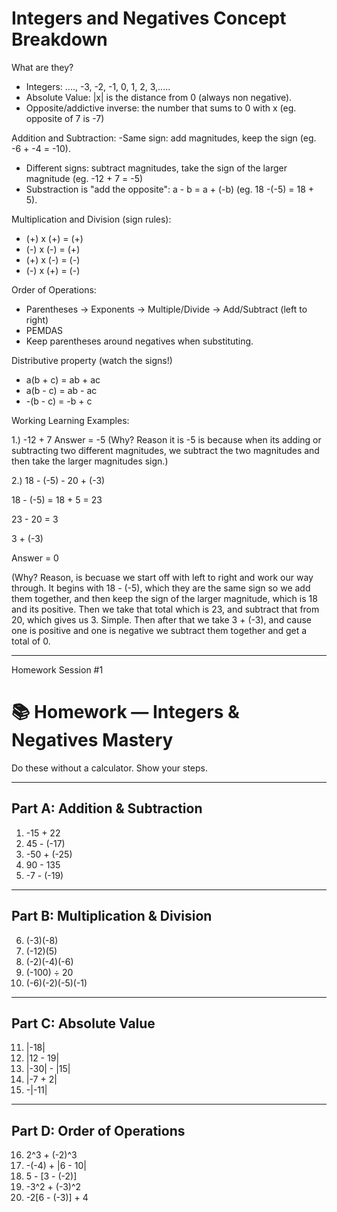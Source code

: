 # Integers and Negatives Concept Breakdown

What are they?
- Integers: ...., -3, -2, -1, 0, 1, 2, 3,.....
- Absolute Value: |x| is the distance from 0 (always non negative).
- Opposite/addictive inverse: the number that sums to 0 with x (eg. opposite of 7 is -7)

Addition and Subtraction:
-Same sign: add magnitudes, keep the sign (eg. -6 + -4 = -10).
- Different signs: subtract magnitudes, take the sign of the larger magnitude (eg. -12 + 7 = -5)
- Substraction is "add the opposite": a - b = a + (-b) (eg. 18 -(-5) = 18 + 5).


Multiplication and Division (sign rules):
- (+) x (+) = (+)
- (-) x (-) = (+)
- (+) x (-) = (-)
- (-) x (+) = (-)

Order of Operations:
- Parentheses -> Exponents -> Multiple/Divide -> Add/Subtract (left to right)
- PEMDAS
- Keep parentheses around negatives when substituting.

Distributive property (watch the signs!)
- a(b + c) = ab + ac
- a(b - c) = ab - ac
- -(b - c) = -b + c


Working Learning Examples:

1.) -12 + 7 
Answer = -5  (Why? Reason it is -5 is because when its adding or subtracting two different magnitudes, we subtract the
two magnitudes and then take the larger magnitudes sign.)


2.) 18 - (-5) - 20 + (-3)

18 - (-5) = 18 + 5 = 23 

23 - 20 = 3

3 + (-3)

Answer = 0

(Why? Reason, is becuase we start off with left to right and work our way through. It begins with 18 - (-5), which they
are the same sign so we add them together, and then keep the sign of the larger magnitude, which is 18 and its positive. Then
we take that total which is 23, and subtract that from 20, which gives us 3. Simple. Then after that we take 3 + (-3), and
cause one is positive and one is negative we subtract them together and get a total of 0.

---------------------------------------------------------

Homework Session #1

# 📚 Homework — Integers & Negatives Mastery

Do these without a calculator. Show your steps.  

---

## Part A: Addition & Subtraction
1. -15 + 22  
2. 45 - (-17)  
3. -50 + (-25)  
4. 90 - 135  
5. -7 - (-19)  

---

## Part B: Multiplication & Division
6. (-3)(-8)  
7. (-12)(5)  
8. (-2)(-4)(-6)  
9. (-100) ÷ 20  
10. (-6)(-2)(-5)(-1)  

---

## Part C: Absolute Value
11. |-18|  
12. |12 - 19|  
13. |-30| - |15|  
14. |-7 + 2|  
15. -|-11|  

---

## Part D: Order of Operations
16. 2^3 + (-2)^3  
17. -(-4) + |6 - 10|  
18. 5 - [3 - (-2)]  
19. -3^2 + (-3)^2  
20. -2[6 - (-3)] + 4  





































